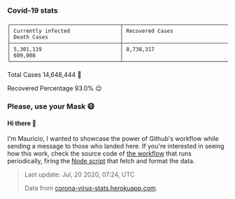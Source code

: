 
### Covid-19 stats

```
┌───────────────────────────────────┬───────────────────────────────────┬───────────────────────────────────┐
│ Currently infected                │ Recovered Cases                   │ Death Cases                       │
├───────────────────────────────────┼───────────────────────────────────┼───────────────────────────────────┤
│ 5,301,119                         │ 8,738,317                         │ 609,008                           │
└───────────────────────────────────┴───────────────────────────────────┴───────────────────────────────────┘
```

Total Cases 14,648,444 🦠

Recovered Percentage 93.0% 😌

### Please, use your Mask 😷

#### Hi there 👋
I'm Mauricio, I wanted to showcase the power of Github's workflow while sending a message to those who landed here.
If you're interested in seeing how this work, check the source code of [the workflow](https://github.com/mdottavio/mdottavio/blob/master/.github/workflows/updateReadme.yml) that runs periodically, firing
the [Node script](https://github.com/mdottavio/mdottavio/tree/covidstats) that fetch and format the data.

> Last update: Jul, 20 2020, 07:24, UTC
>
> Data from [corona-virus-stats.herokuapp.com](https://corona-virus-stats.herokuapp.com/api/v1/cases/general-stats).

